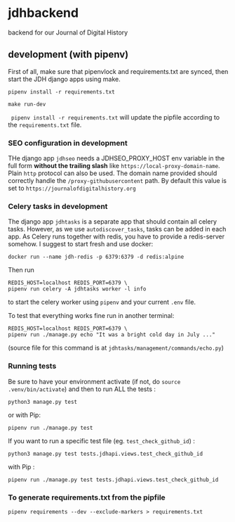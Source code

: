 # jdhbackend

backend for our Journal of Digital History

## development (with pipenv)

First of all, make sure that pipenvlock and requirements.txt are synced, then
start the JDH django apps using make.

```
pipenv install -r requirements.txt

make run-dev
```

` pipenv install -r requirements.txt` will update the pipfile according to the `requirements.txt` file.

### SEO configuration in development

THe django app `jdhseo` needs a JDHSEO_PROXY_HOST env variable in the full form
**without the trailing slash** like `https://local-proxy-domain-name`.
Plain `http` protocol can also be used.
The domain name provided should correctly handle the `/proxy-githubusercontent`
path.
By default this value is set to `https://journalofdigitalhistory.org`

### Celery tasks in development

The django app `jdhtasks` is a separate app that should contain all celery tasks.
However, as we use `autodiscover_tasks`, tasks can be added in each app.
As Celery runs together with redis, you have to provide a redis-server somehow.
I suggest to start fresh and use docker:

```
docker run --name jdh-redis -p 6379:6379 -d redis:alpine
```

Then run

```
REDIS_HOST=localhost REDIS_PORT=6379 \
pipenv run celery -A jdhtasks worker -l info
```

to start the celery worker using `pipenv` and your current `.env` file.

To test that everything works fine run in another terminal:

```
REDIS_HOST=localhost REDIS_PORT=6379 \
pipenv run ./manage.py echo "It was a bright cold day in July ..."
```

(source file for this command is at `jdhtasks/management/commands/echo.py`)

### Running tests

Be sure to have your environment activate (if not, do `source .venv/bin/activate`) and then to run ALL the tests :

`python3 manage.py test`

or with Pip:

`pipenv run ./manage.py test`

If you want to run a specific test file (eg. `test_check_github_id`) :

`python3 manage.py test tests.jdhapi.views.test_check_github_id`

with Pip :

`pipenv run ./manage.py test tests.jdhapi.views.test_check_github_id`

### To generate requirements.txt from the pipfile

`pipenv requirements --dev --exclude-markers > requirements.txt`
